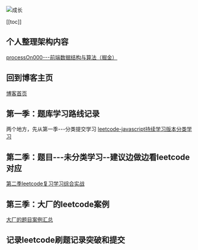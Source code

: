 ![成长](/images/home.png)

[[toc]]

## 个人整理架构内容
[processOn000---前端数据结构与算法（掘金）](https://www.processon.com/mindmap/613c15e20e3e747075a5696e)


## 回到博客主页
[博客首页](./../README.md)  


## 第一季：题库学习路线记录
两个地方，先从第一季---分类提交学习
[leetcode-javascript持续学习版本分类学习](https://gitee.com/nyhxiaoning/leetcode-javascript.git)


## 第二季：题目---未分类学习--建议边做边看leetcode对应
[第二季leetcode复习学习综合实战](https://gitee.com/nyhxiaoning/algorithm-js-leetcode-todo.git)

## 第三季：大厂的leetcode案例
[大厂的题目案例汇总](https://gitee.com/nyhxiaoning/LeetcodeTop.git)



## 记录leetcode刷题记录突破和提交